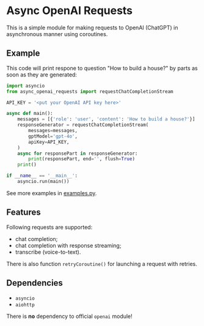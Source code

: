 # Async OpenAI Requests

This is a simple module for making requests to OpenAI (ChatGPT) in asynchronous manner using coroutines.

## Example

This code will print respone to question "How to build a house?" by parts as soon as they are generated:

```python
import asyncio
from async_openai_requests import requestChatCompletionStream

API_KEY = '<put your OpenAI API key here>'

async def main():
    messages = [{'role': 'user', 'content': 'How to build a house?'}]
    responseGenerator = requestChatCompletionStream(
        messages=messages,
        gptModel='gpt-4o',
        apiKey=API_KEY,
    )
    async for responsePart in responseGenerator:
        print(responsePart, end='', flush=True)
    print()

if __name__ == '__main__':
    asyncio.run(main())
```
See more examples in [examples.py](https://github.com/Tsar/async_openai_requests/blob/master/examples.py).

## Features

Following requests are supported:
* chat completion;
* chat completion with response streaming;
* transcribe (voice-to-text).

There is also function `retryCoroutine()` for launching a request with retries.

## Dependencies

* `asyncio`
* `aiohttp`

There is **no** dependency to official `openai` module!
